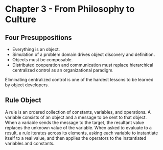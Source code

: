 # Chapter 3 - From Philosophy to Culture

## Four Presuppositions
- Everything is an object.
- Simulation of a problem domain drives object discovery and definition.
- Objects must be composable.
- Distributed cooperation and communication
  must replace hierarchical centralized control
  as an organizational paradigm.

Eliminating centralized control is one of the hardest lessons
to be learned by object developers.

## Rule Object
A rule is an ordered collection of constants, variables, and operations.
A variable consists of an object and a message to be sent to that object.
When a variable sends the message to the target,
the resultant value replaces the unknown value of the variable.
When asked to evaluate to a result, a rule iterates across its elements,
asking each variable to instantiate itself to a real value,
and then applies the operators to the instantiated variables and constants.
